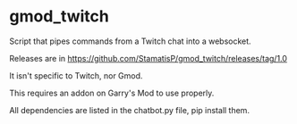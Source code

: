 # gmod_twitch
Script that pipes commands from a Twitch chat into a websocket.

Releases are in https://github.com/StamatisP/gmod_twitch/releases/tag/1.0

It isn't specific to Twitch, nor Gmod.

This requires an addon on Garry's Mod to use properly.

All dependencies are listed in the chatbot.py file, pip install them.
